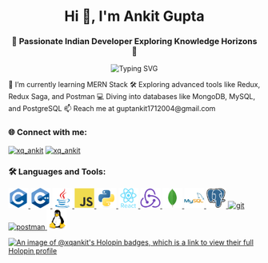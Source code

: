 <h1 align="center">Hi 👋, I'm Ankit Gupta</h1> <h3 align="center">🚀 Passionate Indian Developer Exploring Knowledge Horizons 🌟</h3> <p align="center"> <img src="https://readme-typing-svg.demolab.com?font=Fira+Code&size=22&pause=1000&color=3DDC84&center=true&vCenter=true&width=435&lines=Full-Stack+Developer+%7C+MERN+Stack;Lifelong+Learner+%7C+Tech+Enthusiast" alt="Typing SVG" /> </p>
🌱 I’m currently learning MERN Stack
🛠️ Exploring advanced tools like Redux, Redux Saga, and Postman
💻 Diving into databases like MongoDB, MySQL, and PostgreSQL
📫 Reach me at guptankit1712004@gmail.com
<h3 align="left">🌐 Connect with me:</h3> <p align="left"> <a href="https://twitter.com/xq_ankit" target="blank"><img align="center" src="https://img.icons8.com/color/48/000000/twitter--v1.png" alt="xq_ankit" height="40" width="40" /></a> <a href="https://instagram.com/xq_ankit" target="blank"><img align="center" src="https://img.icons8.com/fluency/48/000000/instagram-new.png" alt="xq_ankit" height="40" width="40" /></a> </p>
<h3 align="left">🛠️ Languages and Tools:</h3> <p align="left"> <!-- Languages --> <a href="https://www.cprogramming.com/" target="_blank" rel="noreferrer"> <img src="https://raw.githubusercontent.com/devicons/devicon/master/icons/c/c-original.svg" alt="c" width="40" height="40"/> </a> <a href="https://isocpp.org/" target="_blank" rel="noreferrer"> <img src="https://raw.githubusercontent.com/devicons/devicon/master/icons/cplusplus/cplusplus-original.svg" alt="cplusplus" width="40" height="40"/> </a> <a href="https://www.java.com" target="_blank" rel="noreferrer"> <img src="https://raw.githubusercontent.com/devicons/devicon/master/icons/java/java-original.svg" alt="java" width="40" height="40"/> </a> <a href="https://developer.mozilla.org/en-US/docs/Web/JavaScript" target="_blank" rel="noreferrer"> <img src="https://raw.githubusercontent.com/devicons/devicon/master/icons/javascript/javascript-original.svg" alt="javascript" width="40" height="40"/> </a> <a href="https://www.python.org" target="_blank" rel="noreferrer"> <img src="https://raw.githubusercontent.com/devicons/devicon/master/icons/python/python-original.svg" alt="python" width="40" height="40"/> </a> <!-- Frontend --> <a href="https://reactjs.org/" target="_blank" rel="noreferrer"> <img src="https://raw.githubusercontent.com/devicons/devicon/master/icons/react/react-original-wordmark.svg" alt="react" width="40" height="40"/> </a> <a href="https://redux.js.org/" target="_blank" rel="noreferrer"> <img src="https://raw.githubusercontent.com/devicons/devicon/master/icons/redux/redux-original.svg" alt="redux" width="40" height="40"/> </a> <!-- Databases --> <a href="https://www.mongodb.com/" target="_blank" rel="noreferrer"> <img src="https://raw.githubusercontent.com/devicons/devicon/master/icons/mongodb/mongodb-original.svg" alt="mongodb" width="40" height="40"/> </a> <a href="https://www.mysql.com/" target="_blank" rel="noreferrer"> <img src="https://raw.githubusercontent.com/devicons/devicon/master/icons/mysql/mysql-original-wordmark.svg" alt="mysql" width="40" height="40"/> </a> <a href="https://www.postgresql.org/" target="_blank" rel="noreferrer"> <img src="https://raw.githubusercontent.com/devicons/devicon/master/icons/postgresql/postgresql-original.svg" alt="postgresql" width="40" height="40"/> </a> <!-- Tools --> <a href="https://git-scm.com/" target="_blank" rel="noreferrer"> <img src="https://www.vectorlogo.zone/logos/git-scm/git-scm-icon.svg" alt="git" width="40" height="40"/> </a> <a href="https://www.postman.com/" target="_blank" rel="noreferrer"> <img src="https://www.vectorlogo.zone/logos/getpostman/getpostman-icon.svg" alt="postman" width="40" height="40"/> </a> <a href="https://www.linux.org/" target="_blank" rel="noreferrer"> <img src="https://raw.githubusercontent.com/devicons/devicon/master/icons/linux/linux-original.svg" alt="linux" width="40" height="40"/> </a> </p>





[![An image of @xqankit's Holopin badges, which is a link to view their full Holopin profile](https://holopin.me/xqankit)](https://holopin.io/@xqankit)


